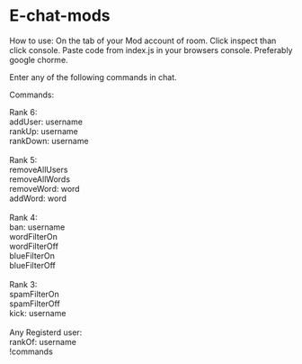 # E-chat-mods
How to use: On the tab of your Mod account of room. Click inspect than click console. Paste code from index.js in your browsers console. Preferably google chorme.<br/>

Enter any of the following commands in chat. <br/>

Commands: <br/>

Rank 6: <br/>
addUser: username <br/>
rankUp: username <br/> 
rankDown: username <br/>
<br/>
Rank 5: <br/>
removeAllUsers <br/>
removeAllWords <br/>
removeWord: word <br/>
addWord: word <br/>
<br/>
Rank 4: <br/>
ban: username <br/>
wordFilterOn <br/>
wordFilterOff <br/>
blueFilterOn <br/>
blueFilterOff <br/>
<br/>
Rank 3: <br/>
spamFilterOn <br/>
spamFilterOff <br/>
kick: username <br/>
<br/>
Any Registerd user: <br/>
rankOf: username <br/>
!commands <br/>
